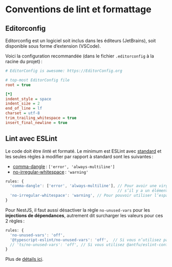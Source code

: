 # Conventions de lint et formattage

## Editorconfig

Editorconfig est un logiciel soit inclus dans les éditeurs (JetBrains), soit disponible sous forme d’extension (VSCode).

Voici la configuration recommandée (dans le fichier `.editorconfig` à la racine du projet) :

```ini
# EditorConfig is awesome: https://EditorConfig.org

# top-most EditorConfig file
root = true

[*]
indent_style = space
indent_size = 2
end_of_line = lf
charset = utf-8
trim_trailing_whitespace = true
insert_final_newline = true

```

## Lint avec ESLint

Le code doit être *lint*é et formaté. Le minimum est ESLint avec [standard](https://standardjs.com/) et les seules règles à modifier par rapport à standard sont les suivantes :

- [comma-dangle](https://eslint.org/docs/latest/rules/comma-dangle) : `['error', 'always-multiline']`
- [no-irregular-whitespace](https://eslint.org/docs/latest/rules/no-irregular-whitespace) : `'warning'`

```javascript
rules: {
  'comma-dangle': ['error', 'always-multiline'], // Pour avoir une virgule au dernier élément des listes
                                                 // s’il y a un élément par ligne
  'no-irregular-whitespace': 'warning', // Pour pouvoir utiliser l’espace fine insécable devant les signes : ; ? et !
}
```

Pour NestJS, il faut aussi désactiver la règle `no-unused-vars` pour les **injections de dépendances**, autrement dit surcharger les valeurs pour ces 2 règles :

```javascript
rules: {
  'no-unused-vars': 'off',
  '@typescript-eslint/no-unused-vars': 'off',  // Si vous n’utilisez pas @antfu/eslint-config
  // 'ts/no-unused-vars': 'off', // Si vous utilisez @antfu/eslint-config
}
```

Plus de [détails ici](../outils/eslint.md).
